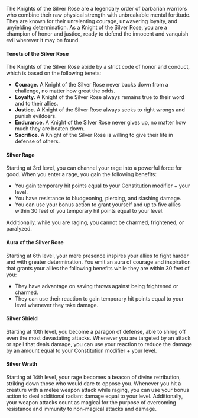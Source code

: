 
The Knights of the Silver Rose are a legendary order of barbarian warriors who combine their raw physical strength with unbreakable mental fortitude. They are known for their unrelenting courage, unwavering loyalty, and unyielding determination. As a Knight of the Silver Rose, you are a champion of honor and justice, ready to defend the innocent and vanquish evil wherever it may be found.

#### Tenets of the Silver Rose

The Knights of the Silver Rose abide by a strict code of honor and conduct, which is based on the following tenets:

-   **Courage.** A Knight of the Silver Rose never backs down from a challenge, no matter how great the odds.
-   **Loyalty.** A Knight of the Silver Rose always remains true to their word and to their allies.
-   **Justice.** A Knight of the Silver Rose always seeks to right wrongs and punish evildoers.
-   **Endurance.** A Knight of the Silver Rose never gives up, no matter how much they are beaten down.
-   **Sacrifice.** A Knight of the Silver Rose is willing to give their life in defense of others.

#### Silver Rage

Starting at 3rd level, you can channel your rage into a powerful force for good. When you enter a rage, you gain the following benefits:

-   You gain temporary hit points equal to your Constitution modifier + your level.
-   You have resistance to bludgeoning, piercing, and slashing damage.
-   You can use your bonus action to grant yourself and up to five allies within 30 feet of you temporary hit points equal to your level.

Additionally, while you are raging, you cannot be charmed, frightened, or paralyzed.

#### Aura of the Silver Rose

Starting at 6th level, your mere presence inspires your allies to fight harder and with greater determination. You emit an aura of courage and inspiration that grants your allies the following benefits while they are within 30 feet of you:

-   They have advantage on saving throws against being frightened or charmed.
-   They can use their reaction to gain temporary hit points equal to your level whenever they take damage.

#### Silver Shield

Starting at 10th level, you become a paragon of defense, able to shrug off even the most devastating attacks. Whenever you are targeted by an attack or spell that deals damage, you can use your reaction to reduce the damage by an amount equal to your Constitution modifier + your level.

#### Silver Wrath

Starting at 14th level, your rage becomes a beacon of divine retribution, striking down those who would dare to oppose you. Whenever you hit a creature with a melee weapon attack while raging, you can use your bonus action to deal additional radiant damage equal to your level. Additionally, your weapon attacks count as magical for the purpose of overcoming resistance and immunity to non-magical attacks and damage.